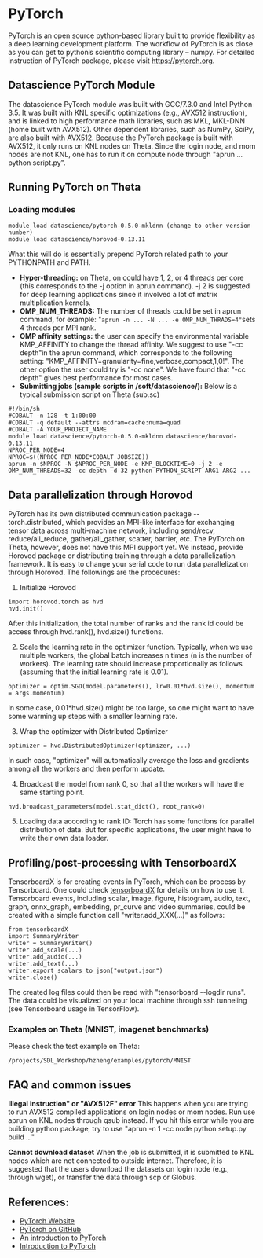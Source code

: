 # PyTorch

PyTorch is an open source python-based library built to provide flexibility as a deep learning development platform. The workflow of PyTorch is as close as you can get to python’s scientific computing library – numpy. For detailed instruction of PyTorch package, please visit <https://pytorch.org>. 

## Datascience PyTorch Module

The datascience PyTorch module was built with GCC/7.3.0 and Intel Python 3.5. It was built with KNL specific optimizations (e.g., AVX512 instruction), and is linked to high performance math libraries, such as MKL, MKL-DNN (home built with AVX512). Other dependent libraries, such as NumPy, SciPy, are also built with AVX512. Because the PyTorch package is built with AVX512, it only runs on KNL nodes on Theta. Since the login node, and mom nodes are not KNL, one has to run it on compute node through "aprun ... python script.py".

## Running PyTorch on Theta

### Loading modules
```
module load datascience/pytorch-0.5.0-mkldnn (change to other version number)
module load datascience/horovod-0.13.11
```

What this will do is essentially prepend PyTorch related path to your PYTHONPATH and PATH. 

- **Hyper-threading:** on Theta, on could have 1, 2, or 4 threads per core (this corresponds to the -j option in aprun command). -j 2 is suggested for deep learning applications since it involved a lot of matrix multiplication kernels. 
- **OMP_NUM_THREADS:**  The number of threads could be set in aprun command, for example: "```aprun -n ... -N ... -e OMP_NUM_THRADS=4"```sets 4 threads per MPI rank.
- **OMP affinity settings:** the user can specify the environmental variable KMP_AFFINITY to change the thread affinity. We suggest to use "-cc depth"in the aprun command, which corresponds to the following setting:  "KMP_AFFINITY=granularity=fine,verbose,compact,1,0!". The other option the user could try is "-cc none". We have found that "-cc depth" gives best performance for most cases.
- **Submitting jobs (sample scripts in /soft/datascience/):** Below is a typical submission script on Theta (sub.sc)

```
#!/bin/sh
#COBALT -n 128 -t 1:00:00
#COBALT -q default --attrs mcdram=cache:numa=quad
#COBALT -A YOUR_PROJECT_NAME
module load datascience/pytorch-0.5.0-mkldnn datascience/horovod-0.13.11
NPROC_PER_NODE=4
NPROC=$((NPROC_PER_NODE*COBALT_JOBSIZE))
aprun -n $NPROC -N $NPROC_PER_NODE -e KMP_BLOCKTIME=0 -j 2 -e OMP_NUM_THREADS=32 -cc depth -d 32 python PYTHON_SCRIPT ARG1 ARG2 ...
```

## Data parallelization through Horovod

PyTorch has its own distributed communication package -- torch.distributed, which provides an MPI-like interface for exchanging tensor data across multi-machine network, including send/recv, reduce/all_reduce, gather/all_gather, scatter, barrier, etc. The PyTorch on Theta, however, does not have this MPI support yet. We instead, provide Horovod package or distributing training through a data parallelization framework. It is easy to change your serial code to run data parallelization through Horovod. The followings are the procedures: 

1. Initialize Horovod

```
import horovod.torch as hvd
hvd.init()
```

After this initialization, the total number of ranks and the rank id could be access through hvd.rank(), hvd.size() functions.

2. Scale the learning rate in the optimizer function. Typically, when we use multiple workers, the global batch increases n times (n is the number of workers). The learning rate should increase proportionally as follows (assuming that the initial learning rate is 0.01).

```
optimizer = optim.SGD(model.parameters(), lr=0.01*hvd.size(), momentum = args.momentum)
```

In some case, 0.01*hvd.size() might be too large, so one might want to have some warming up steps with a smaller learning rate.

3. Wrap the optimizer with Distributed Optimizer

```
optimizer = hvd.DistributedOptimizer(optimizer, ...)
```

In such case, "optimizer" will automatically average the loss and gradients among all the workers and then perform update.

4. Broadcast the model from rank 0, so that all the workers will have the same starting point.

```
hvd.broadcast_parameters(model.stat_dict(), root_rank=0)
```

5. Loading data according to rank ID: Torch has some functions for parallel distribution of data. But for specific applications, the user might have to write their own data loader.

## Profiling/post-processing with TensorboardX

TensorboardX is for creating events in PyTorch, which can be process by Tensorboard. One could check [tensorboardX](https://github.com/lanpa/tensorboardX) for details on how to use it. Tensorboard events, including scalar, image, figure, histogram, audio, text, graph, onnx_graph, embedding, pr_curve and video summaries, could be created with a simple function call "writer.add_XXX(...)" as follows: 

```
from tensorboardX 
import SummaryWriter
writer = SummaryWriter() 
writer.add_scale(...) 
writer.add_audio(...) 
writer.add_text(...) 
writer.export_scalars_to_json("output.json")
writer.close()
```

The created log files could then be read with "tensorboard --logdir runs". The data could be visualized on your local machine through ssh tunneling (see Tensorboard usage in TensorFlow).

### Examples on Theta (MNIST, imagenet benchmarks)

Please check the test example on Theta:

```
/projects/SDL_Workshop/hzheng/examples/pytorch/MNIST
```

## FAQ and common issues

**Illegal instruction" or "AVX512F" error**
This happens when you are trying to run AVX512 compiled applications on login nodes or mom nodes. Run use aprun on KNL nodes through qsub instead. If you hit this error while you are building python package, try to use "aprun -n 1 -cc node python setup.py build ..."

**Cannot download dataset**
When the job is submitted, it is submitted to KNL nodes which are not connected to outside internet. Therefore, it is suggested that the users download the datasets on login node (e.g., through wget), or transfer the data through scp or Globus. 

## References: 

- [PyTorch Website](https://pytorch.org)
- [PyTorch on GitHub](https://github.com/pytorch/pytorch)
- [An introduction to PyTorch](https://www.analyticsvidhya.com/blog/2018/02/pytorch-tutorial)
- [Introduction to PyTorch](https://link.springer.com/chapter/10.1007/978-1-4842-2766-4_12)

